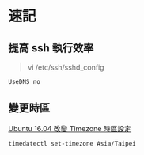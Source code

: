 # 速記

## 提高 ssh 執行效率

> vi /etc/ssh/sshd\_config

```text
UseDNS no
```

## 變更時區

[Ubuntu 16.04 改變 Timezone 時區設定](https://www.opencli.com/linux/ubuntu-16-04-change-timezone-setting)

```text
timedatectl set-timezone Asia/Taipei
```

